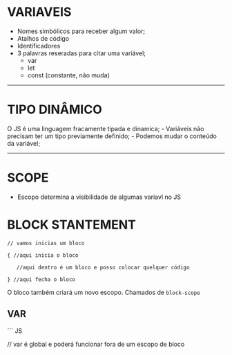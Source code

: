 # VARIAVEIS

* Nomes simbólicos para receber algum valor;
* Atalhos de código
* Identificadores
* 3 palavras reseradas para citar uma variável;
    -   var
    -   let
    -   const (constante, não muda)

--------------------------------------------------
# TIPO DINÂMICO

O JS é uma linguagem fracamente tipada e dinamica;
    -   Variáveis não precisam ter um tipo previamente definido;
    -   Podemos mudar o conteúdo da variável;

---------------------------------------------------
# SCOPE
 * Escopo determina a visibilidade de algumas variavl no JS

 # BLOCK STANTEMENT

 ```` JS
 // vamos inicias um bloco

{ //aqui inicia o bloco
    
    //aqui dentro é um bloco e posso colocar quelquer código
    
} //aqui fecha o bloco
 
 ````
 O bloco também criará um novo escopo. Chamados de `block-scope`

 ## VAR

 ´´´ JS

  // var é global e poderá funcionar fora de um escopo de bloco

